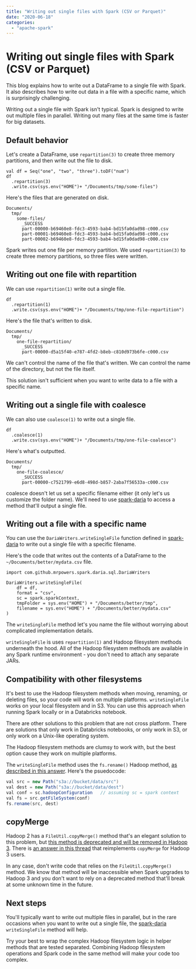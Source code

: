```yaml
---
title: "Writing out single files with Spark (CSV or Parquet)"
date: "2020-06-18"
categories: 
  - "apache-spark"
---
```


# Writing out single files with Spark (CSV or Parquet)

This blog explains how to write out a DataFrame to a single file with Spark. It also describes how to write out data in a file with a specific name, which is surprisingly challenging.

Writing out a single file with Spark isn't typical. Spark is designed to write out multiple files in parallel. Writing out many files at the same time is faster for big datasets.

## Default behavior

Let's create a DataFrame, use `repartition(3)` to create three memory partitions, and then write out the file to disk.

```
val df = Seq("one", "two", "three").toDF("num")
df
  .repartition(3)
  .write.csv(sys.env("HOME")+ "/Documents/tmp/some-files")
```

Here's the files that are generated on disk.

```
Documents/
  tmp/
    some-files/
      _SUCCESS
      part-00000-b69460e8-fdc3-4593-bab4-bd15fa0dad98-c000.csv
      part-00001-b69460e8-fdc3-4593-bab4-bd15fa0dad98-c000.csv
      part-00002-b69460e8-fdc3-4593-bab4-bd15fa0dad98-c000.csv
```

Spark writes out one file per memory partition. We used `repartition(3)` to create three memory partitions, so three files were written.

## Writing out one file with repartition

We can use `repartition(1)` write out a single file.

```
df
  .repartition(1)
  .write.csv(sys.env("HOME")+ "/Documents/tmp/one-file-repartition")
```

Here's the file that's written to disk.

```
Documents/
  tmp/
    one-file-repartition/
      _SUCCESS
      part-00000-d5a15f40-e787-4fd2-b8eb-c810d973b6fe-c000.csv
```

We can't control the name of the file that's written. We can control the name of the directory, but not the file itself.

This solution isn't sufficient when you want to write data to a file with a specific name.

## Writing out a single file with coalesce

We can also use `coalesce(1)` to write out a single file.

```
df
  .coalesce(1)
  .write.csv(sys.env("HOME")+ "/Documents/tmp/one-file-coalesce")
```

Here's what's outputted.

```
Documents/
  tmp/
    one-file-coalesce/
      _SUCCESS
      part-00000-c7521799-e6d8-498d-b857-2aba7f56533a-c000.csv
```

coalesce doesn't let us set a specific filename either (it only let's us customize the folder name). We'll need to use [spark-daria](https://github.com/MrPowers/spark-daria/) to access a method that'll output a single file.

## Writing out a file with a specific name

You can use the `DariaWriters.writeSingleFile` function defined in [spark-daria](https://github.com/MrPowers/spark-daria/) to write out a single file with a specific filename.

Here's the code that writes out the contents of a DataFrame to the `~/Documents/better/mydata.csv` file.

```
import com.github.mrpowers.spark.daria.sql.DariaWriters

DariaWriters.writeSingleFile(
    df = df,
    format = "csv",
    sc = spark.sparkContext,
    tmpFolder = sys.env("HOME") + "/Documents/better/tmp",
    filename = sys.env("HOME") + "/Documents/better/mydata.csv"
)
```

The `writeSingleFile` method let's you name the file without worrying about complicated implementation details.

`writeSingleFile` is uses `repartition(1)` and Hadoop filesystem methods underneath the hood. All of the Hadoop filesystem methods are available in any Spark runtime environment - you don't need to attach any separate JARs.

## Compatibility with other filesystems

It's best to use the Hadoop filesystem methods when moving, renaming, or deleting files, so your code will work on multiple platforms. `writeSingleFile` works on your local filesystem and in S3. You can use this approach when running Spark locally or in a Databricks notebook.

There are other solutions to this problem that are not cross platform. There are solutions that only work in Databricks notebooks, or only work in S3, or only work on a Unix-like operating system.

The Hadoop filesystem methods are clumsy to work with, but the best option cause they work on multiple platforms.

The `writeSingleFile` method uses the `fs.rename()` Hadoop method, [as described in this answer](https://stackoverflow.com/a/48223470/1125159). Here's the psuedocode:

```java
val src = new Path("s3a://bucket/data/src")
val dest = new Path("s3a://bucket/data/dest")
val conf = sc.hadoopConfiguration   // assuming sc = spark context
val fs = src.getFileSystem(conf)
fs.rename(src, dest)
```

## copyMerge

Hadoop 2 has a `FileUtil.copyMerge()` method that's an elegant solution to this problem, but [this method is deprecated and will be removed in Hadoop 3](https://stackoverflow.com/a/34792366/1125159). There is [an answer in this thread](https://stackoverflow.com/questions/42035735/how-to-do-copymerge-in-hadoop-3-0) that reimplements `copyMerge` for Hadoop 3 users.

In any case, don't write code that relies on the `FileUtil.copyMerge()` method. We know that method will be inaccessible when Spark upgrades to Hadoop 3 and you don't want to rely on a deprecated method that'll break at some unknown time in the future.

## Next steps

You'll typically want to write out multiple files in parallel, but in the rare occasions when you want to write out a single file, the [spark-daria](https://github.com/MrPowers/spark-daria/) `writeSingleFile` method will help.

Try your best to wrap the complex Hadoop filesystem logic in helper methods that are tested separated. Combining Hadoop filesystem operations and Spark code in the same method will make your code too complex.
